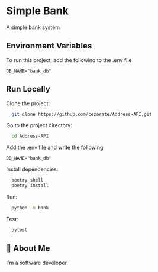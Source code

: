 # Simple Bank

A simple bank system
## Environment Variables

To run this project, add the following to the .env file

    DB_NAME="bank_db"

## Run Locally

Clone the project:

```bash
  git clone https://github.com/cezarate/Address-API.git
```

Go to the project directory:

```bash
  cd Address-API
```

Add the .env file and write the following:

    DB_NAME="bank_db"

Install dependencies:

```bash
  poetry shell
  poetry install
```

Run:
```bash
  python -m bank
```

Test:
```bash
  pytest
```
## 🚀 About Me
I'm a software developer.

